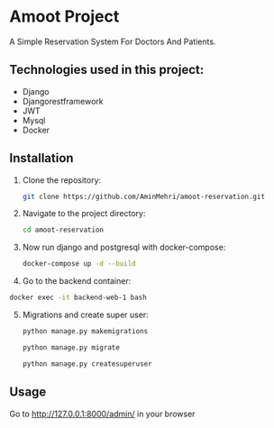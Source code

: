 # Amoot Project

A Simple Reservation System For Doctors And Patients.

## Technologies used in this project:

- Django
- Djangorestframework
- JWT
- Mysql
- Docker

## Installation

1. Clone the repository:
    ```bash
    git clone https://github.com/AminMehri/amoot-reservation.git
    ```
2. Navigate to the project directory:
    ```bash
    cd amoot-reservation
    ```
3. Now run django and postgresql with docker-compose:
    ```bash
    docker-compose up -d --build
    ```
4. Go to the backend container:
  ```bash
  docker exec -it backend-web-1 bash
  ```
5. Migrations and create super user:
   ```bash
   python manage.py makemigrations
   ```

   ```bash
   python manage.py migrate
   ```
   
   ```bash
   python manage.py createsuperuser
   ```
## Usage

Go to http://127.0.0.1:8000/admin/ in your browser

